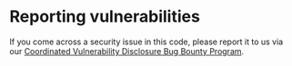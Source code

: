 # Reporting vulnerabilities

If you come across a security issue in this code, please report it to us via our [Coordinated Vulnerability Disclosure Bug Bounty Program](https://www.malwarebytes.com/secure).